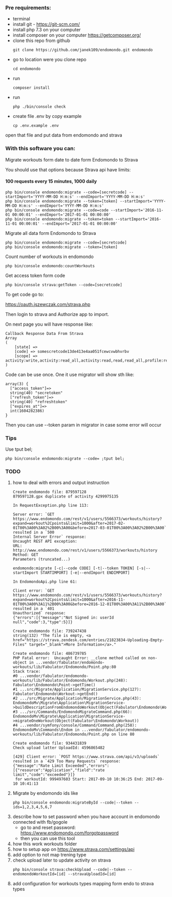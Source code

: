 
### Pre requirements:

- terminal
- install git - https://git-scm.com/
- install php 7.3 on your computer
- install composer on your computer https://getcomposer.org/
- clone this repo from github
    ```
    git clone https://github.com/janek109/endomondo.git endomondo
    ```
- go to location were you clone repo
    ```
    cd endomondo
    ```
- run 
    ```
    composer install
    ```
- run 
    ```
    php ./bin/console check
    ```
- create file .env by copy example
    ```
    cp .env.example .env
    ```
open that file and put data from endomondo and strava

### With this software you can:

Migrate workouts form date to date form Endomondo to Strava

You should use that options because Strava api have limits:

#### 100 requests every 15 minutes, 1000 daily

```
php bin/console endomondo:migrate --code=[secretcode] --startImport='YYYY-MM-DD H:m:s' --endImport='YYYY-MM-DD H:m:s'
php bin/console endomondo:migrate --token=[token] --startImport='YYYY-MM-DD H:m:s' --endImport='YYYY-MM-DD H:m:s'
php bin/console endomondo:migrate --code=code --startImport='2016-11-01 00:00:01' --endImport='2017-01-01 00:00:00'
php bin/console endomondo:migrate --token=token --startImport='2016-11-01 00:00:01' --endImport='2017-01-01 00:00:00'
```

Migrate all data form Endomondo to Strava

```
php bin/console endomondo:migrate --code=[secretcode]
php bin/console endomondo:migrate --token=[token]
```

Count number of workouts in endomondo

```
php bin/console endomondo:countWorkouts
```

Get access token form code

```
php bin/console strava:getToken --code=[secretcode]
```

To get code go to:

https://oauth.jszewczak.com/strava.php

Then login to strava and Authorize app to import.

On next page you will have response like:

```
Callback Response Data From Strava
Array
(
    [state] => 
    [code] => somescretcode13de413e4aa051fcewcvwbhvrbv
    [scope] => activity:write,activity:read_all,activity:read,read,read_all,profile:read_all,profile:write
)
```

Code can be use once. One it use migrator will show sth like:
```
array(3) {
  ["access_token"]=>
  string(40) "secretoken"
  ["refresh_token"]=>
  string(40) "refreshtoken"
  ["expires_at"]=>
  int(1604282386)
}
```

Then you can use --token param in migrator in case some error will occur 

### Tips

Use tput bel;

```
php bin/console endomondo:migrate --code= ;tput bel;
```

### TODO

1. how to deal with errors and output instruction
    ```
    Create endomondo file: 879597128
    879597128.gpx duplicate of activity 4299975135
    ```
    ```
    In RequestException.php line 113:

    Server error: `GET https://www.endomondo.com/rest/v1/users/5566373/workouts/history?expand=workout%2Cpoints&limit=1000&after=2017-02-01T00%3A00%3A02%2B00%3A00&before=2017-03-01T00%3A00%3A02%2B00%3A00` resulted in a `500
    Internal Server Error` response:
    Uncaught REST API exception:
    URL: http://www.endomondo.com/rest/v1/users/5566373/workouts/history
    Method: GET
    Parameters (truncated...)

    endomondo:migrate [-c|--code CODE] [-t|--token TOKEN] [-s|--startImport STARTIMPORT] [-e|--endImport ENDIMPORT]
    ```
    ```
    In EndomondoApi.php line 61:

    Client error: `GET https://www.endomondo.com/rest/v1/users/5566373/workouts/history?expand=workout%2Cpoints&limit=1000&after=2016-11-01T00%3A00%3A11%2B00%3A00&before=2016-12-01T00%3A00%3A11%2B00%3A00` resulted in a `401
    Unauthorized` response:
    {"errors":[{"message":"Not Signed in: userId null","code":3,"type":5}]}
    ```
    ```
    Create endomondo file: 739247438
    string(132) "The file is empty, <a href="https://strava.zendesk.com/entries/21823834-Uploading-Empty-Files" target="_blank">More Information</a>."
    ```
    ```
    Create endomondo file: 486739785
    PHP Fatal error:  Uncaught Error: __clone method called on non-object in ...vendor/fabulator/endomondo-workouts/lib/Fabulator/Endomondo/Point.php:80
    Stack trace:
    #0 ...vendor/fabulator/endomondo-workouts/lib/Fabulator/Endomondo/Workout.php(248): Fabulator\Endomondo\Point->getTime()
    #1 ...src/Migrate/Application/MigrationService.php(127): Fabulator\Endomondo\Workout->getEnd()
    #2 .../src/Migrate/Application/MigrationService.php(43): EndomondoMv\Migrate\Application\MigrationService->buildDescriptionFromEndomondoWorkout(Object(Fabulator\Endomondo\Workout))
    #3 .../src/Commands/EndomondoMigrateCommand.php(66): EndomondoMv\Migrate\Application\MigrationService->migrateOneWorkout(Object(Fabulator\Endomondo\Workout))
    #4 ...vendor/symfony/console/Command/Command.php(258): EndomondoMv\Commands\Endom in ...vendor/fabulator/endomondo-workouts/lib/Fabulator/Endomondo/Point.php on line 80

    ```
    ```
    Create endomondo file: 934431839
    Check upload latter UploadId: 4596865482
    ```
    ```
    [429] Client error: `POST https://www.strava.com/api/v3/uploads` resulted in a `429 Too Many Requests` response:
    {"message":"Rate Limit Exceeded","errors":[{"resource":"Application","field":"rate limit","code":"exceeded"}]}
     for workoutId: 999497603 Start: 2017-09-10 10:36:25 End: 2017-09-10 10:41:13
    ```
2. Migrate by endomondo ids like 
    ```
    php bin/console endomondo:migrateById --code|--token --ids=1,2,3,4,5,6,7
    ```
3. describe how to set password when you have account in endomondo connected with fb/gogole
    - go to and reset password: https://www.endomondo.com/forgotpassword
    - then you can use this tool
4. how this work workouts folder
5. how to setup app on https://www.strava.com/settings/api
6. add option to not map trening type
7. check upload later to update activity on strava
    ```
    php bin/console strava:checkUpload --code|--token --endomondoWorkoutId=[id] --stravaUploadId=[id]
    ```
8. add configuration for workouts types mapping form endo to strava types
